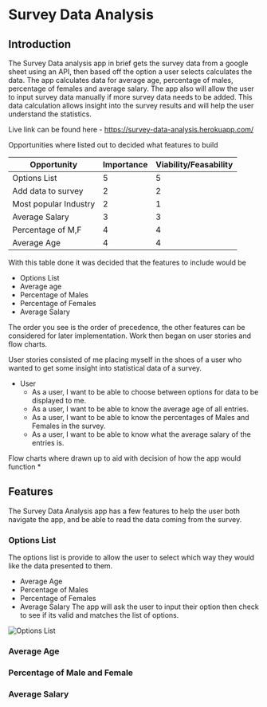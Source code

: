 # Survey Data Analysis


## Introduction

The Survey Data analysis app in brief gets the survey data from a google sheet using an API, then based off the option a user selects calculates the data. The app calculates data for average age, percentage of males, percentage of females and average salary. The app also will allow the user to input survey data manually if more survey data needs to be added. This data calculation allows insight into the survey results and will help the user understand the statistics. 

Live link can be found here - https://survey-data-analysis.herokuapp.com/

Opportunities where listed out to decided what features to build

| Opportunity                          | Importance | Viability/Feasability |
| ------------------------------------ | ---------- | --------------------- | 
| Options List                         | 5          | 5                     | 
| Add data to survey                   | 2          | 2                     |
| Most popular Industry                | 2          | 1                     |
| Average Salary                       | 3          | 3                     |
| Percentage of M,F                    | 4          | 4                     | 
| Average Age                          | 4          | 4                     |

With this table done it was decided that the features to include would be
* Options List
* Average age
* Percentage of Males
* Percentage of Females
* Average Salary

The order you see is the order of precedence, the other features can be considered for later implementation. Work then began on user stories and flow charts.

User stories consisted of me placing myself in the shoes of a user who wanted to get some insight into statistical data of a survey.
* User
    * As a user, I want to be able to choose between options for data to be displayed to me.
    * As a user, I want to be able to know the average age of all entries.
    * As a user, I want to be able to know the percentages of Males and Females in the survey.
    * As a user, I want to be able to know what the average salary of the entries is.

Flow charts where drawn up to aid with decision of how the app would function
* 

## Features
The Survey Data Analysis app has a few features to help the user both navigate the app, and be able to read the data coming from the survey.

### Options List
The options list is provide to allow the user to select which way they would like the data presented to them.
* Average Age
* Percentage of Males
* Percentage of Females
* Average Salary
The app will ask the user to input their option then check to see if its valid and matches the list of options.

![Options List]()

### Average Age
### Percentage of Male and Female
### Average Salary